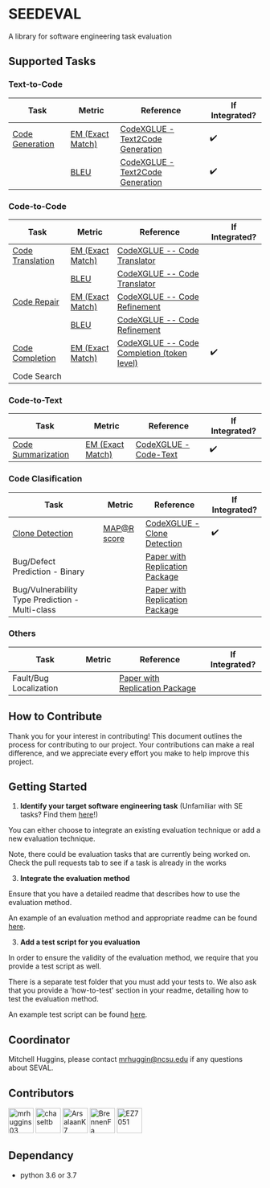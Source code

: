 # SEEDEVAL
A library for software engineering task evaluation

## Supported Tasks

### Text-to-Code

| Task | Metric | Reference | If Integrated? | 
|------|---------|----------------|----------------|
|   [Code Generation](https://github.com/SEEDGuard/SEVAL/blob/main/src/test/code_generation/test.py)   |   [EM (Exact Match)](https://github.com/SEEDGuard/SEVAL/blob/main/src/tasks/code_generation/eval.py)      |      [CodeXGLUE - Text2Code Generation](https://github.com/microsoft/CodeXGLUE/tree/main/Text-Code/text-to-code/evaluator)          |       :heavy_check_mark:        |
|      |   [BLEU](https://github.com/SEEDGuard/SEVAL/blob/main/src/tasks/code_generation/bleu.py)      |      [CodeXGLUE - Text2Code Generation](https://github.com/microsoft/CodeXGLUE/tree/main/Text-Code/text-to-code/evaluator)          |       :heavy_check_mark:        |


### Code-to-Code

| Task | Metric | Reference | If Integrated? |
|------|---------|----------------|----------------|
|  [Code Translation](https://github.com/SEEDGuard/SEVAL/blob/main/src/test/code_translation/test.py)    |    [EM (Exact Match)](https://github.com/SEEDGuard/SEVAL/blob/main/src/tasks/code_translation/eval.py)     |        [CodeXGLUE -- Code Translator](https://github.com/microsoft/CodeXGLUE/tree/main/Code-Code/code-to-code-trans/evaluator)        |               |
|      |   [BLEU](https://github.com/SEEDGuard/SEVAL/blob/main/src/tasks/code_translation/bleu.py)      |      [CodeXGLUE -- Code Translator](https://github.com/microsoft/CodeXGLUE/tree/main/Code-Code/code-to-code-trans/evaluator)          |               |
|  [Code Repair](https://github.com/SEEDGuard/SEVAL/blob/main/src/test/code_repair/test.py)    |    [EM (Exact Match)](https://github.com/SEEDGuard/SEVAL/blob/main/src/tasks/code_repair/eval.py)     |        [CodeXGLUE -- Code Refinement](https://github.com/microsoft/CodeXGLUE/tree/main/Code-Code/code-refinement/evaluator)        |               |
|      |   [BLEU](https://github.com/SEEDGuard/SEVAL/blob/main/src/tasks/code_repair/bleu.py)      |     [CodeXGLUE -- Code Refinement](https://github.com/microsoft/CodeXGLUE/tree/main/Code-Code/code-refinement/evaluator)        |               |
|  [Code Completion](https://github.com/SEEDGuard/SEVAL/blob/main/src/test/code_completion/test.py)    |    [EM (Exact Match)](https://github.com/SEEDGuard/SEVAL/blob/main/src/tasks/code_completion/eval.py)     |        [CodeXGLUE -- Code Completion (token level)](https://github.com/microsoft/CodeXGLUE/tree/main/Code-Code/CodeCompletion-token/evaluator)        |       :heavy_check_mark:        |
|  Code Search    |         |                |               |

### Code-to-Text

| Task | Metric | Reference | If Integrated? |
|------|---------|----------------|----------------|
|  [Code Summarization](https://github.com/SEEDGuard/SEVAL/blob/main/src/test/code_summarization/test.py)    |    [EM (Exact Match)](https://github.com/SEEDGuard/SEVAL/blob/main/src/tasks/code_summarization/eval.py)     |        [CodeXGLUE - Code-Text](https://github.com/microsoft/CodeXGLUE/tree/main/Code-Text/code-to-text/evaluator)        |       :heavy_check_mark:        |


### Code Clasification

| Task | Metric | Reference | If Integrated? |
|------|---------|----------------|----------------|
|  [Clone Detection](https://github.com/SEEDGuard/SEVAL/blob/main/src/test/clone_detection/test.py)    |    [MAP@R score](https://github.com/SEEDGuard/SEVAL/blob/main/src/tasks/clone_detection/eval.py)     |    [CodeXGLUE - Clone Detection](https://github.com/microsoft/CodeXGLUE/blob/main/Code-Code/Clone-detection-BigCloneBench/README.md)            |       :heavy_check_mark:        |
|  Bug/Defect Prediction - Binary    |         |    [Paper with Replication Package]()            |               |
|  Bug/Vulnerability Type Prediction - Multi-class    |         |      [Paper with Replication Package]()          |               |


### Others

| Task | Metric | Reference | If Integrated? |
|------|---------|----------------|----------------|
|  Fault/Bug Localization    |         |  [Paper with Replication Package]()             |               |


## How to Contribute

Thank you for your interest in contributing! This document outlines the process for contributing to our project. Your contributions can make a real difference, and we appreciate every effort you make to help improve this project.

## Getting Started

1. **Identify your target software engineering task** (Unfamiliar with SE tasks? Find them [here](https://github.com/gai4se/LLM4SE?tab=readme-ov-file#paper-list)!)

You can either choose to integrate an existing evaluation technique or add a new evaluation technique. 

Note, there could be evaluation tasks that are currently being worked on. Check the pull requests tab to see if a task is already in the works

3. **Integrate the evaluation method**

Ensure that you have a detailed readme that describes how to use the evaluation method.

An example of an evaluation method and appropriate readme can be found [here](https://github.com/SEEDGuard/SEVAL/tree/main/src/tasks/code_generation).

3. **Add a test script for you evaluation**

In order to ensure the validity of the evaluation method, we require that you provide a test script as well. 

There is a separate test folder that you must add your tests to. We also ask that you provide a 'how-to-test' section in your readme, detailing how to test the evaluation method.

An example test script can be found [here](https://github.com/SEEDGuard/SEVAL/blob/main/src/test/code_generation/test.py).

## Coordinator

Mitchell Huggins, please contact [mrhuggin@ncsu.edu](mrhuggin@ncsu.edu) if any questions about SEVAL.

## Contributors

<p align="left"><a href="https://github.com/mrhuggins03"><img src="https://avatars.githubusercontent.com/mrhuggins03?v=4" width="50px" alt="mrhuggins03" /></a>
<a href="https://github.com/chaseltb"><img src="https://avatars.githubusercontent.com/chaseltb?v=4" width="50px" alt="chaseltb" /></a>
<a href="https://github.com/ArsalaanK7"><img src="https://avatars.githubusercontent.com/ArsalaanK7?v=4" width="50px" alt="ArsalaanK7" /></a>
<a href="https://github.com/BrennenFa"><img src="https://avatars.githubusercontent.com/BrennenFa?v=4" width="50px" alt="BrennenFa" /></a>
<a href="https://github.com/EZ7051"><img src="https://avatars.githubusercontent.com/EZ7051?v=4" width="50px" alt="EZ7051" /></a>
</p>

## Dependancy
- python 3.6 or 3.7
